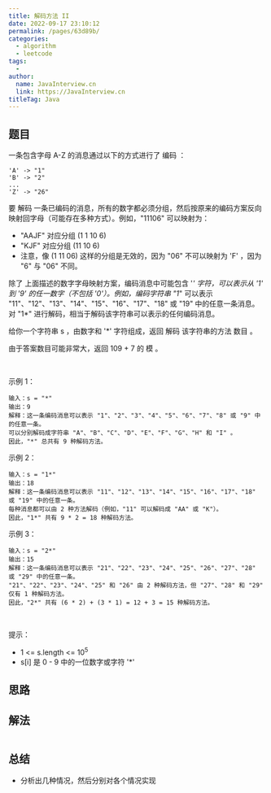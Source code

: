 ```yaml
---
title: 解码方法 II
date: 2022-09-17 23:10:12
permalink: /pages/63d89b/
categories:
  - algorithm
  - leetcode
tags:
  - 
author: 
  name: JavaInterview.cn
  link: https://JavaInterview.cn
titleTag: Java
---
```


## 题目

一条包含字母 A-Z 的消息通过以下的方式进行了 编码 ：

    'A' -> "1"
    'B' -> "2"
    ...
    'Z' -> "26"
要 解码 一条已编码的消息，所有的数字都必须分组，然后按原来的编码方案反向映射回字母（可能存在多种方式）。例如，"11106" 可以映射为：

- "AAJF" 对应分组 (1 1 10 6)
- "KJF" 对应分组 (11 10 6)
- 注意，像 (1 11 06) 这样的分组是无效的，因为 "06" 不可以映射为 'F' ，因为 "6" 与 "06" 不同。

除了 上面描述的数字字母映射方案，编码消息中可能包含 '*' 字符，可以表示从 '1' 到 '9' 的任一数字（不包括 '0'）。例如，编码字符串 "1*" 可以表示 "11"、"12"、"13"、"14"、"15"、"16"、"17"、"18" 或 "19" 中的任意一条消息。对 "1*" 进行解码，相当于解码该字符串可以表示的任何编码消息。

给你一个字符串 s ，由数字和 '*' 字符组成，返回 解码 该字符串的方法 数目 。

由于答案数目可能非常大，返回 109 + 7 的 模 。

 

示例 1：

    输入：s = "*"
    输出：9
    解释：这一条编码消息可以表示 "1"、"2"、"3"、"4"、"5"、"6"、"7"、"8" 或 "9" 中的任意一条。
    可以分别解码成字符串 "A"、"B"、"C"、"D"、"E"、"F"、"G"、"H" 和 "I" 。
    因此，"*" 总共有 9 种解码方法。
示例 2：

    输入：s = "1*"
    输出：18
    解释：这一条编码消息可以表示 "11"、"12"、"13"、"14"、"15"、"16"、"17"、"18" 或 "19" 中的任意一条。
    每种消息都可以由 2 种方法解码（例如，"11" 可以解码成 "AA" 或 "K"）。
    因此，"1*" 共有 9 * 2 = 18 种解码方法。
示例 3：

    输入：s = "2*"
    输出：15
    解释：这一条编码消息可以表示 "21"、"22"、"23"、"24"、"25"、"26"、"27"、"28" 或 "29" 中的任意一条。
    "21"、"22"、"23"、"24"、"25" 和 "26" 由 2 种解码方法，但 "27"、"28" 和 "29" 仅有 1 种解码方法。
    因此，"2*" 共有 (6 * 2) + (3 * 1) = 12 + 3 = 15 种解码方法。
 

提示：

- 1 <= s.length <= 10<sup>5</sup>
- s[i] 是 0 - 9 中的一位数字或字符 '*'



## 思路



## 解法
```java


```

## 总结

- 分析出几种情况，然后分别对各个情况实现 
